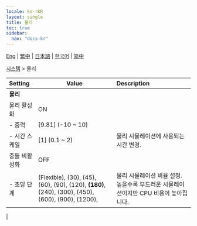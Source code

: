 ```yaml
---
locale: ko-rKR
layout: single
title: 물리
toc: true
sidebar:
  nav: "docs-kr"
---
```

[Eng](/dancexr/menu/2025.4/system2/physics) | [繁中](/tw/dancexr/menu/2025.4/system2/physics) | [日本語](/jp/dancexr/menu/2025.4/system2/physics) | [한국어](/kr/dancexr/menu/2025.4/system2/physics) | [简中](/zh/dancexr/menu/2025.4/system2/physics)

[시스템](../menu#시스템) > 물리



| Setting | Value | Description |
| :--- | --- | :--- |
|**물리** | | 
| 물리 활성화 | ON | 
|- 중력 | [9.81] (-10 ~ 10) | 
|- 시간 스케일 | [1] (0.1 ~ 2) | 물리 시뮬레이션에 사용되는 시간 변경.
| 충돌 비활성화 | OFF | 
|- 초당 단계 | (Flexible), (30), (45), (60), (90), (120), **(180)**, (240), (300), (450), (600), (900), (1200),  | 물리 시뮬레이션 비율 설정. 높을수록 부드러운 시뮬레이션이지만 CPU 비용이 높아집니다.
|
